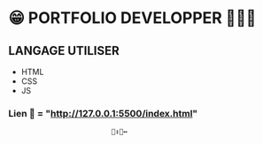 #   😁 ​PORTFOLIO DEVELOPPER 🧑🏻‍💻​

## LANGAGE UTILISER 

 
  * HTML
  * CSS
  * JS

###  Lien 👀​  = "http://127.0.0.1:5500/index.html"

                              🙂‍↕️​🙂‍↔️​